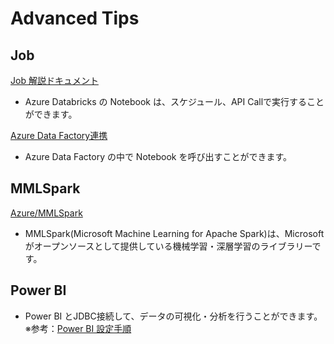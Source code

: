 # Advanced Tips
## Job
[Job 解説ドキュメント](https://docs.azuredatabricks.net/user-guide/jobs.html)
- Azure Databricks の Notebook は、スケジュール、API Callで実行することができます。

[Azure Data Factory連携](https://docs.microsoft.com/ja-jp/azure/data-factory/transform-data-using-databricks-notebook?toc=%2Fja-jp%2Fazure%2Fazure-databricks%2FTOC.json&bc=%2Fja-jp%2Fazure%2Fbread%2Ftoc.json)
- Azure Data Factory の中で Notebook を呼び出すことができます。

## MMLSpark
[Azure/MMLSpark](https://github.com/Azure/mmlspark)

- MMLSpark(Microsoft Machine Learning for Apache Spark)は、Microsoftがオープンソースとして提供している機械学習・深層学習のライブラリーです。


## Power BI
- Power BI とJDBC接続して、データの可視化・分析を行うことができます。  
※参考：[Power BI 設定手順](https://docs.azuredatabricks.net/user-guide/bi/power-bi.html)